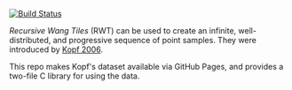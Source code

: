 [![Build Status](https://travis-ci.org/prideout/rwt.png?branch=gh-pages)](https://travis-ci.org/prideout/rwt)

_Recursive Wang Tiles_ (RWT) can be used to create an infinite, well-distributed, and progressive sequence of point samples.  They were introduced by [Kopf 2006](http://www.cs.tau.ac.il/~dcor/articles/2006/Recursive-Wang.pdf).

This repo makes Kopf's dataset available via GitHub Pages, and provides a two-file C library for using the data.
